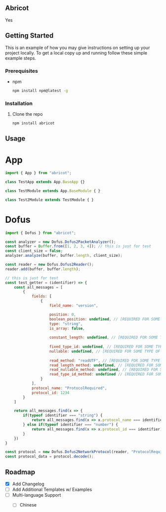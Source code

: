 ## Abricot

Yes

## Getting Started

This is an example of how you may give instructions on setting up your project locally.
To get a local copy up and running follow these simple example steps.

### Prerequisites

* npm
  ```sh
  npm install npm@latest -g
  ```

### Installation

1. Clone the repo
   ```sh
   npm install abricot
   ```

## Usage

# App

```javascript
import { App } from "abricot";

class TestApp extends App.BaseApp {}

class TestModule extends App.BaseModule { }

class Test2Module extends TestModule { }
```

# Dofus

```javascript
import { Dofus } from "abricot";

const analyzer = new Dofus.Dofus2PacketAnalyzer();
const buffer = Buffer.from([1, 2, 3, 4]); // this is just for test
const client_size = false;
analyzer.analyze(buffer, buffer.length, client_size);

const reader = new Dofus.Dofus2Reader();
reader.add(buffer, buffer.length);

// this is just for test
const test_getter = (identifier) => {
    const all_messages = [
        { 
            fields: [
                {
                    field_name: "version",

                    position: 0,
                    boolean_position: undefined, // [REQUIRED FOR SOME TYPE OF FIELD] 
                    type: "string",
                    is_array: false,
                
                    constant_length: undefined, // [REQUIRED FOR SOME TYPE OF FIELD] 
                
                    fixed_type_id: undefined, // [REQUIRED FOR SOME TYPE OF FIELD] 
                    nullable: undefined, // [REQUIRED FOR SOME TYPE OF FIELD] 
                
                    read_method: "readUTF", // [REQUIRED FOR SOME TYPE OF FIELD] 
                    read_length_method: undefined, // [REQUIRED FOR SOME TYPE OF FIELD] 
                    read_nullable_method: undefined, // [REQUIRED FOR SOME TYPE OF FIELD] 
                    read_type_id_method: undefined // [REQUIRED FOR SOME TYPE OF FIELD] 
                }
            ],
            protocol_name: "ProtocolRequired",
            protocol_id: 1234
        }
    ]

    return all_messages.find(x => {
        if(typeof identifier === "string") {
            return all_messages.find(x => x.protocol_name === identifier);
        } else if(typeof identifier === "number") {
            return all_messages.find(x => x.protocol_id === identifier)
        }
    })
}

const protocol = new Dofus.Dofus2NetworkProtocol(reader, "ProtocolRequired", "message", test_getter, test_getter);
const protocol_data = protocol.decode();
```

## Roadmap

- [x] Add Changelog
- [ ] Add Additional Templates w/ Examples
- [ ] Multi-language Support
    - [ ] Chinese

